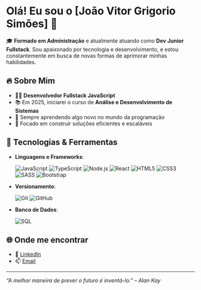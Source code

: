 # Olá! Eu sou o [João Vitor Grigorio Simões] 👋

🎓 **Formado em Administração** e atualmente atuando como **Dev Junior Fullstack**. Sou apaixonado por tecnologia e desenvolvimento, e estou constantemente em busca de novas formas de aprimorar minhas habilidades.

## 🔥 Sobre Mim
- 👨‍💻 **Desenvolvedor Fullstack JavaScript**
- 📚 Em 2025, iniciarei o curso de **Análise e Desenvolvimento de Sistemas**
- 🌱 Sempre aprendendo algo novo no mundo da programação
- 🎯 Focado em construir soluções eficientes e escaláveis

## 🚀 Tecnologias & Ferramentas
- **Linguagens e Frameworks**:

  ![JavaScript](https://img.shields.io/badge/-JavaScript-F7DF1E?logo=javascript&logoColor=black&style=flat-square)
  ![TypeScript](https://img.shields.io/badge/-TypeScript-007ACC?logo=typescript&logoColor=white&style=flat-square)
  ![Node.js](https://img.shields.io/badge/-Node.js-339933?logo=node.js&logoColor=white&style=flat-square)
  ![React](https://img.shields.io/badge/-React-61DAFB?logo=react&logoColor=white&style=flat-square)
  ![HTML5](https://img.shields.io/badge/-HTML5-E34F26?logo=html5&logoColor=white&style=flat-square)
  ![CSS3](https://img.shields.io/badge/-CSS3-1572B6?logo=css3&logoColor=white&style=flat-square)
  ![SASS](https://img.shields.io/badge/-SASS-CC6699?logo=sass&logoColor=white&style=flat-square)
  ![Bootstrap](https://img.shields.io/badge/-Bootstrap-7952B3?logo=bootstrap&logoColor=white&style=flat-square)

- **Versionamento**:
  
  ![Git](https://img.shields.io/badge/-Git-F05032?logo=git&logoColor=white&style=flat-square)
  ![GitHub](https://img.shields.io/badge/-GitHub-181717?logo=github&logoColor=white&style=flat-square)

- **Banco de Dados**:

  ![SQL](https://img.shields.io/badge/-SQL-4479A1?logo=mysql&logoColor=white&style=flat-square)

## 🌐 Onde me encontrar
- 💼 [LinkedIn](https://www.linkedin.com/in/joaovitorgrigorio/)  
- 📫 [Email](mailto:jvgrigorio.simoes@gmail.com)

---

_“A melhor maneira de prever o futuro é inventá-lo.” – Alan Kay_
